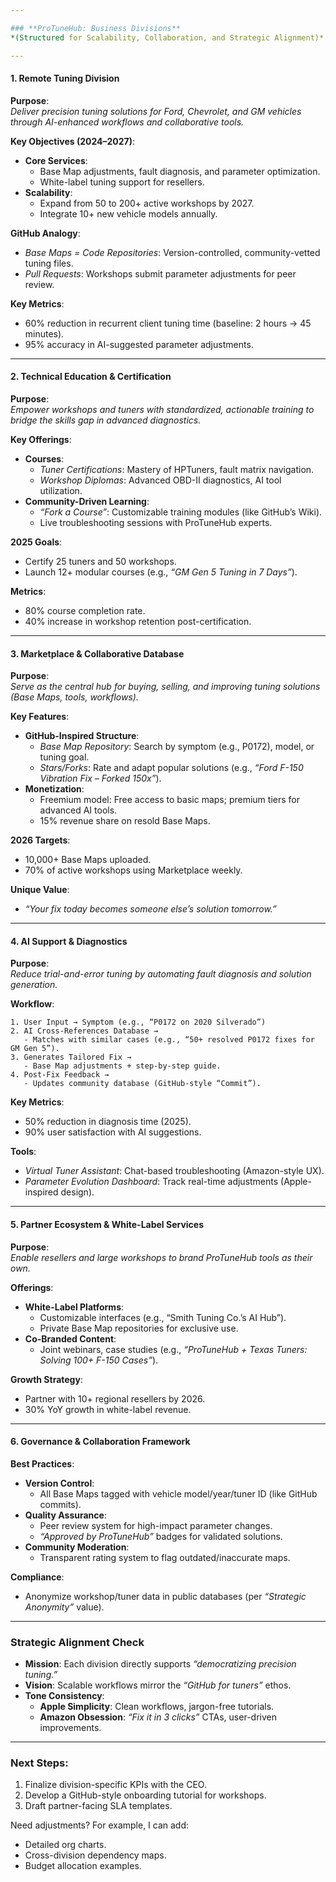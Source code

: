 ```yaml
---

### **ProTuneHub: Business Divisions**  
*(Structured for Scalability, Collaboration, and Strategic Alignment)*  

---
```


#### **1. Remote Tuning Division**  
**Purpose**:  
*Deliver precision tuning solutions for Ford, Chevrolet, and GM vehicles through AI-enhanced workflows and collaborative tools.*  

**Key Objectives (2024–2027)**:  
- **Core Services**:  
  - Base Map adjustments, fault diagnosis, and parameter optimization.  
  - White-label tuning support for resellers.  
- **Scalability**:  
  - Expand from 50 to 200+ active workshops by 2027.  
  - Integrate 10+ new vehicle models annually.  

**GitHub Analogy**:  
- *Base Maps = Code Repositories*: Version-controlled, community-vetted tuning files.  
- *Pull Requests*: Workshops submit parameter adjustments for peer review.  

**Key Metrics**:  
- 60% reduction in recurrent client tuning time (baseline: 2 hours → 45 minutes).  
- 95% accuracy in AI-suggested parameter adjustments.  

---

#### **2. Technical Education & Certification**  
**Purpose**:  
*Empower workshops and tuners with standardized, actionable training to bridge the skills gap in advanced diagnostics.*  

**Key Offerings**:  
- **Courses**:  
  - *Tuner Certifications*: Mastery of HPTuners, fault matrix navigation.  
  - *Workshop Diplomas*: Advanced OBD-II diagnostics, AI tool utilization.  
- **Community-Driven Learning**:  
  - *“Fork a Course”*: Customizable training modules (like GitHub’s Wiki).  
  - Live troubleshooting sessions with ProTuneHub experts.  

**2025 Goals**:  
- Certify 25 tuners and 50 workshops.  
- Launch 12+ modular courses (e.g., *“GM Gen 5 Tuning in 7 Days”*).  

**Metrics**:  
- 80% course completion rate.  
- 40% increase in workshop retention post-certification.  

---

#### **3. Marketplace & Collaborative Database**  
**Purpose**:  
*Serve as the central hub for buying, selling, and improving tuning solutions (Base Maps, tools, workflows).*  

**Key Features**:  
- **GitHub-Inspired Structure**:  
  - *Base Map Repository*: Search by symptom (e.g., P0172), model, or tuning goal.  
  - *Stars/Forks*: Rate and adapt popular solutions (e.g., *“Ford F-150 Vibration Fix – Forked 150x”*).  
- **Monetization**:  
  - Freemium model: Free access to basic maps; premium tiers for advanced AI tools.  
  - 15% revenue share on resold Base Maps.  

**2026 Targets**:  
- 10,000+ Base Maps uploaded.  
- 70% of active workshops using Marketplace weekly.  

**Unique Value**:  
- *“Your fix today becomes someone else’s solution tomorrow.”*  

---

#### **4. AI Support & Diagnostics**  
**Purpose**:  
*Reduce trial-and-error tuning by automating fault diagnosis and solution generation.*  

**Workflow**:  
```plaintext
1. User Input → Symptom (e.g., “P0172 on 2020 Silverado”)  
2. AI Cross-References Database →  
   - Matches with similar cases (e.g., “50+ resolved P0172 fixes for GM Gen 5”).  
3. Generates Tailored Fix →  
   - Base Map adjustments + step-by-step guide.  
4. Post-Fix Feedback →  
   - Updates community database (GitHub-style “Commit”).  
```  

**Key Metrics**:  
- 50% reduction in diagnosis time (2025).  
- 90% user satisfaction with AI suggestions.  

**Tools**:  
- *Virtual Tuner Assistant*: Chat-based troubleshooting (Amazon-style UX).  
- *Parameter Evolution Dashboard*: Track real-time adjustments (Apple-inspired design).  

---

#### **5. Partner Ecosystem & White-Label Services**  
**Purpose**:  
*Enable resellers and large workshops to brand ProTuneHub tools as their own.*  

**Offerings**:  
- **White-Label Platforms**:  
  - Customizable interfaces (e.g., “Smith Tuning Co.’s AI Hub”).  
  - Private Base Map repositories for exclusive use.  
- **Co-Branded Content**:  
  - Joint webinars, case studies (e.g., *“ProTuneHub + Texas Tuners: Solving 100+ F-150 Cases”*).  

**Growth Strategy**:  
- Partner with 10+ regional resellers by 2026.  
- 30% YoY growth in white-label revenue.  

---

#### **6. Governance & Collaboration Framework**  
**Best Practices**:  
- **Version Control**:  
  - All Base Maps tagged with vehicle model/year/tuner ID (like GitHub commits).  
- **Quality Assurance**:  
  - Peer review system for high-impact parameter changes.  
  - *“Approved by ProTuneHub”* badges for validated solutions.  
- **Community Moderation**:  
  - Transparent rating system to flag outdated/inaccurate maps.  

**Compliance**:  
- Anonymize workshop/tuner data in public databases (per *“Strategic Anonymity”* value).  

---

### **Strategic Alignment Check**  
- **Mission**: Each division directly supports *“democratizing precision tuning.”*  
- **Vision**: Scalable workflows mirror the *“GitHub for tuners”* ethos.  
- **Tone Consistency**:  
  - **Apple Simplicity**: Clean workflows, jargon-free tutorials.  
  - **Amazon Obsession**: *“Fix it in 3 clicks”* CTAs, user-driven improvements.  

---

### **Next Steps**:  
1. Finalize division-specific KPIs with the CEO.  
2. Develop a GitHub-style onboarding tutorial for workshops.  
3. Draft partner-facing SLA templates.  

Need adjustments? For example, I can add:  
- Detailed org charts.  
- Cross-division dependency maps.  
- Budget allocation examples.
